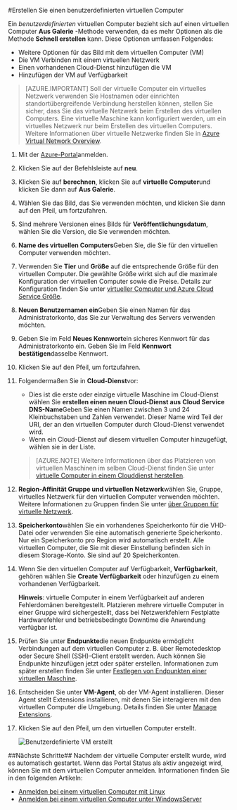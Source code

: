 #<a name="how-to-create-a-custom-virtual-machine"></a>Erstellen Sie einen benutzerdefinierten virtuellen Computer

Ein *benutzerdefinierten* virtuellen Computer bezieht sich auf einen virtuellen Computer **Aus Galerie** -Methode verwenden, da es mehr Optionen als die Methode **Schnell erstellen** kann. Diese Optionen umfassen Folgendes:

- Weitere Optionen für das Bild mit dem virtuellen Computer (VM)
- Die VM Verbinden mit einem virtuellen Netzwerk
- Einen vorhandenen Cloud-Dienst hinzufügen die VM
- Hinzufügen der VM auf Verfügbarkeit

> [AZURE.IMPORTANT] Soll der virtuelle Computer ein virtuelles Netzwerk verwenden Sie Hostnamen oder einrichten standortübergreifende Verbindung herstellen können, stellen Sie sicher, dass Sie das virtuelle Netzwerk beim Erstellen des virtuellen Computers. Eine virtuelle Maschine kann konfiguriert werden, um ein virtuelles Netzwerk nur beim Erstellen des virtuellen Computers. Weitere Informationen über virtuelle Netzwerke finden Sie in [Azure Virtual Network Overview](http://go.microsoft.com/fwlink/p/?LinkID=294063).

1. Mit der [Azure-Portal](http://manage.windowsazure.com)anmelden.

2. Klicken Sie auf der Befehlsleiste auf **neu**.

3. Klicken Sie auf **berechnen**, klicken Sie auf **virtuelle Computer**und klicken Sie dann auf **Aus Galerie**.

4. Wählen Sie das Bild, das Sie verwenden möchten, und klicken Sie dann auf den Pfeil, um fortzufahren.

5. Sind mehrere Versionen eines Bilds für **Veröffentlichungsdatum**, wählen Sie die Version, die Sie verwenden möchten.

6. **Name des virtuellen Computers**Geben Sie, die Sie für den virtuellen Computer verwenden möchten.

7. Verwenden Sie **Tier** und **Größe** auf die entsprechende Größe für den virtuellen Computer. Die gewählte Größe wirkt sich auf die maximale Konfiguration der virtuellen Computer sowie die Preise. Details zur Konfiguration finden Sie unter [virtueller Computer und Azure Cloud Service Größe](http://go.microsoft.com/fwlink/p/?LinkID=389844).

8. **Neuen Benutzernamen ein**Geben Sie einen Namen für das Administratorkonto, das Sie zur Verwaltung des Servers verwenden möchten.

9. Geben Sie im Feld **Neues Kennwort**ein sicheres Kennwort für das Administratorkonto ein. Geben Sie im Feld **Kennwort bestätigen**dasselbe Kennwort.

10. Klicken Sie auf den Pfeil, um fortzufahren.

11. Folgendermaßen Sie in **Cloud-Dienst**vor:

    - Dies ist die erste oder einzige virtuelle Maschine im Cloud-Dienst wählen Sie **erstellen einen neuen Cloud-Dienst aus** **Cloud Service DNS-Name**Geben Sie einen Namen zwischen 3 und 24 Kleinbuchstaben und Zahlen verwendet. Dieser Name wird Teil der URI, der an den virtuellen Computer durch Cloud-Dienst verwendet wird.
    - Wenn ein Cloud-Dienst auf diesem virtuellen Computer hinzugefügt, wählen sie in der Liste.

    > [AZURE.NOTE] Weitere Informationen über das Platzieren von virtuellen Maschinen im selben Cloud-Dienst finden Sie unter [virtuelle Computer in einem Clouddienst herstellen](https://azure.microsoft.com/manage/windows/how-to-guides/connect-to-a-cloud-service/).

12. **Region-Affinität Gruppe und virtuellen Netzwerk**wählen Sie, Gruppe, virtuelles Netzwerk für den virtuellen Computer verwenden möchten. Weitere Informationen zu Gruppen finden Sie unter [über Gruppen für virtuelle Netzwerk](../virtual-network/virtual-networks-migrate-to-regional-vnet.md).

13. **Speicherkonto**wählen Sie ein vorhandenes Speicherkonto für die VHD-Datei oder verwenden Sie eine automatisch generierte Speicherkonto. Nur ein Speicherkonto pro Region wird automatisch erstellt. Alle virtuellen Computer, die Sie mit dieser Einstellung befinden sich in diesem Storage-Konto. Sie sind auf 20 Speicherkonten.

14. Wenn Sie den virtuellen Computer auf Verfügbarkeit, **Verfügbarkeit**, gehören wählen Sie **Create Verfügbarkeit** oder hinzufügen zu einem vorhandenen Verfügbarkeit.

    **Hinweis**: virtuelle Computer in einem Verfügbarkeit auf anderen Fehlerdomänen bereitgestellt. Platzieren mehrere virtuelle Computer in einer Gruppe wird sichergestellt, dass bei Netzwerkfehlern Festplatte Hardwarefehler und betriebsbedingte Downtime die Anwendung verfügbar ist.

15.  Prüfen Sie unter **Endpunkte**die neuen Endpunkte ermöglicht Verbindungen auf dem virtuellen Computer z. B. über Remotedesktop oder Secure Shell (SSH)-Client erstellt werden. Auch können Sie Endpunkte hinzufügen jetzt oder später erstellen. Informationen zum später erstellen finden Sie unter [Festlegen von Endpunkten einer virtuellen Maschine](../articles/virtual-machines/virtual-machines-windows-classic-setup-endpoints.md).

16.  Entscheiden Sie unter **VM-Agent**, ob der VM-Agent installieren. Dieser Agent stellt Extensions installieren, mit denen Sie interagieren mit den virtuellen Computer die Umgebung. Details finden Sie unter [Manage Extensions](http://go.microsoft.com/FWLink/p/?LinkID=390493).

17. Klicken Sie auf den Pfeil, um den virtuellen Computer erstellt.

    ![Benutzerdefinierte VM erstellt](./media/howto-custom-create-vm/VMSuccessWindows.png)

##<a name="next-steps"></a>Nächste Schritte##
Nachdem der virtuelle Computer erstellt wurde, wird es automatisch gestartet. Wenn das Portal Status als aktiv angezeigt wird, können Sie mit dem virtuellen Computer anmelden. Informationen finden Sie in den folgenden Artikeln:

- [Anmelden bei einem virtuellen Computer mit Linux](../articles/virtual-machines/virtual-machines-linux-mac-create-ssh-keys.md)
- [Anmelden bei einem virtuellen Computer unter WindowsServer](../articles/virtual-machines/virtual-machines-windows-classic-connect-logon.md)


